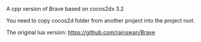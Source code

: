 A cpp version of Brave
based on cocos2dx 3.2

You need to copy cocos2d folder from another project into the project root.

The original lua version:
https://github.com/rainswan/Brave
